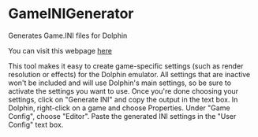 # GameINIGenerator
Generates Game.INI files for Dolphin

You can visit this webpage [here](https://gameinigenerator.github.io/)

This tool makes it easy to create game-specific settings (such as render resolution or effects) for the Dolphin emulator. All settings that are inactive won't be included and will use Dolphin's main settings, so be sure to activate the settings you want to use. Once you're done choosing your settings, click on "Generate INI" and copy the output in the text box. In Dolphin, right-click on a game and choose Properties. Under "Game Config", choose "Editor". Paste the generated INI settings in the "User Config" text box.

